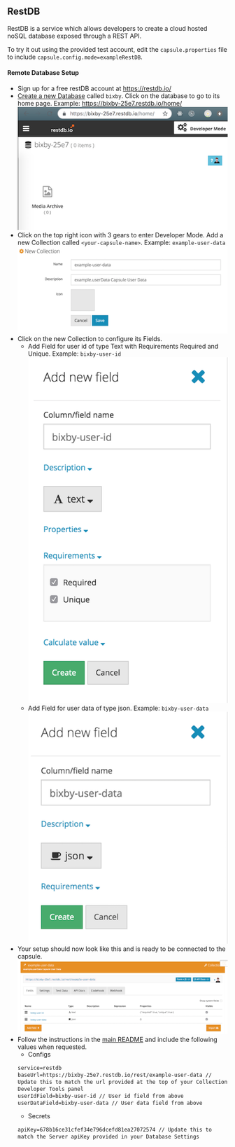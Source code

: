## RestDB

RestDB is a service which allows developers to create a cloud hosted noSQL
database exposed through a REST API.

To try it out using the provided test account, edit the `capsule.properties` file
to include `capsule.config.mode=exampleRestDB`.

#### Remote Database Setup

- Sign up for a free restDB account at https://restdb.io/
- [Create a new Database](https://restdb.io/account/databases/) called `bixby`. Click on the database to go to its home page. Example: https://bixby-25e7.restdb.io/home/ ![Database](./screenshots/restdb/database.png)
- Click on the top right icon with 3 gears to enter Developer Mode. Add a new Collection called `<your-capsule-name>`. Example: `example-user-data` ![New Collection](./screenshots/restdb/new_collection.png)
- Click on the new Collection to configure its Fields.
  - Add Field for user id of type Text with Requirements Required and Unique. Example: `bixby-user-id` ![Id Field](./screenshots/restdb/id_field.png)
  - Add Field for user data of type json. Example: `bixby-user-data` ![Data Field](./screenshots/restdb/data_field.png)
- Your setup should now look like this and is ready to be connected to the capsule. ![Collection](./screenshots/restdb/collection.png)
- Follow the instructions in the [main README](./README.md) and include the
following values when requested.
  - Configs
  ```
  service=restdb
  baseUrl=https://bixby-25e7.restdb.io/rest/example-user-data // Update this to match the url provided at the top of your Collection Developer Tools panel
  userIdField=bixby-user-id // User id field from above
  userDataField=bixby-user-data // User data field from above
  ```
  - Secrets
  ```
  apiKey=678b16ce31cfef34e796dcefd81ea27072574 // Update this to match the Server apiKey provided in your Database Settings
  ```
